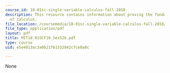 ```yaml
---
course_id: 18-01sc-single-variable-calculus-fall-2010
description: This resource contains information about proving the fundamental theorem
  of calculus.
file_location: /coursemedia/18-01sc-single-variable-calculus-fall-2010/e5e4813ac3a0b21f61532842c7ce8a8c_MIT18_01SCF10_Ses52b.pdf
file_type: application/pdf
layout: pdf
title: MIT18_01SCF10_Ses52b.pdf
type: course
uid: e5e4813ac3a0b21f61532842c7ce8a8c

---
```

None